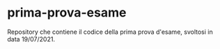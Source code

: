 # prima-prova-esame
Repository che contiene il codice della prima prova d'esame, svoltosi in data 19/07/2021.
